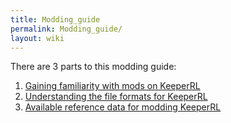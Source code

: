 ```yaml
---
title: Modding_guide
permalink: Modding_guide/
layout: wiki
---
```


There are 3 parts to this modding guide:

1.  [Gaining familiarity with mods on
    KeeperRL](/keeperrl_wiki/Gaining_familiarity_with_mods_on_KeeperRL "wikilink")
2.  [Understanding the file formats for
    KeeperRL](/keeperrl_wiki/Understanding_the_file_formats_for_KeeperRL "wikilink")
3.  [ Available reference data for modding
    KeeperRL](/keeperrl_wiki/Category%3A_Modding_Reference_Data "wikilink")

